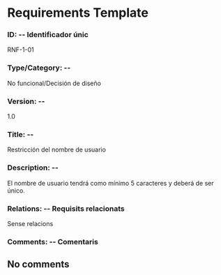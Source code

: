 # Requirements Template
### ID: -- Identificador únic
RNF-1-01
### Type/Category: -- 
No funcional/Decisión de diseño
### Version: -- 
1.0
### Title: --
Restricción del nombre de usuario
### Description: --
El nombre de usuario tendrá como mínimo 5 caracteres y deberá de ser único.
### Relations: -- Requisits relacionats
Sense relacions
### Comments: -- Comentaris
No comments
---
